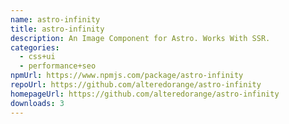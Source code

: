 ```yaml
---
name: astro-infinity
title: astro-infinity
description: An Image Component for Astro. Works With SSR.
categories:
  - css+ui
  - performance+seo
npmUrl: https://www.npmjs.com/package/astro-infinity
repoUrl: https://github.com/alteredorange/astro-infinity
homepageUrl: https://github.com/alteredorange/astro-infinity
downloads: 3
---
```

